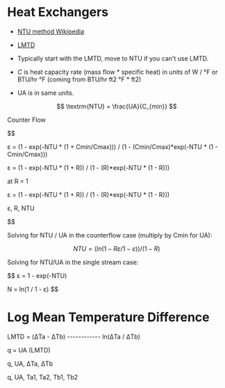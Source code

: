 # Heat Exchangers

- [NTU method Wikipedia](https://en.wikipedia.org/wiki/NTU_method)
- [LMTD](https://en.wikipedia.org/wiki/Logarithmic_mean_temperature_difference)

- Typically start with the LMTD, move to NTU if you can't use LMTD.

- $C$ is heat capacity rate (mass flow * specific heat) in units of W / °F or BTU/hr °F (coming from BTU/hr ft2 °F * ft2)
- UA is in same units.

$$
\textrm{NTU} = \frac{UA}{C_{min}}
$$


Counter Flow

$$

ε = (1 - exp(-NTU * (1 + Cmin/Cmax))) /
    (1 - (Cmin/Cmax)*exp(-NTU * (1 - Cmin/Cmax)))

ε = (1 - exp(-NTU * (1 + R)) /
    (1 - (R)*exp(-NTU * (1 - R)))

at R = 1

ε = (1 - exp(-NTU * (1 + R)) /
    (1 - (R)*exp(-NTU * (1 - R)))


ε, R, NTU

$$

Solving for NTU / UA in the counterflow case (multiply by Cmin for UA):

$$
NTU = (ln( 1 - R ε / 1 - ε )) / (1 - R)
$$

Solving for NTU/UA in the single stream case:

$$
ε = 1 - exp(-NTU)

N = ln(1 / 1 - ε)
$$


# Log Mean Temperature Difference

LMTD = (ΔTa - ΔTb)
      ------------
      ln(ΔTa / ΔTb)

q = UA (LMTD)

q, UA, ΔTa, ΔTb

q, UA, Ta1, Ta2, Tb1, Tb2
